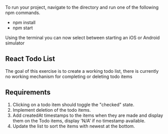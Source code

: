 To run your project, navigate to the directory and run one of the following npm commands.

- npm install
- npm start

Using the terminal you can now select between starting an iOS or Android simulator

## React Todo List

The goal of this exercise is to create a working todo list, there is currently no working mechanism for completing or deleting todo items

## Requirements

1. Clicking on a todo item should toggle the "checked" state.
2. Implement deletion of the todo items.
3. Add createdAt timestamps to the items when they are made and display them on the Todo items, display 'N/A' if no timestamp available.
4. Update the list to sort the items with newest at the bottom.

